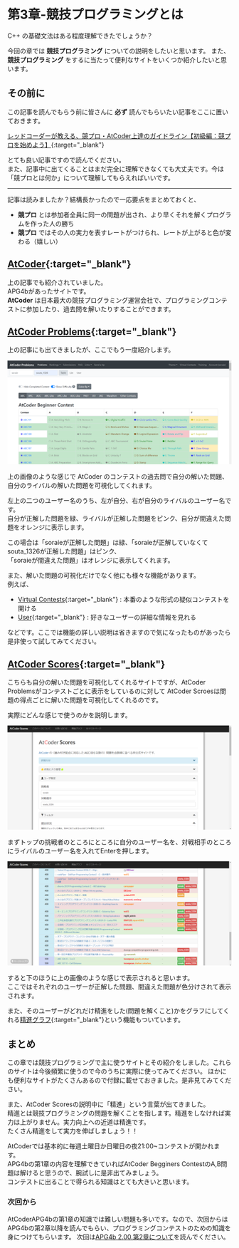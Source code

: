 # 第3章-競技プログラミングとは

C++ の基礎文法はある程度理解できたでしょうか？

今回の章では **競技プログラミング** についての説明をしたいと思います。
また、**競技プログラミング** をするに当たって便利なサイトをいくつか紹介したいと思います。

## その前に

この記事を読んでもらう前に皆さんに **必ず** 読んでもらいたい記事をここに置いておきます。

[レッドコーダーが教える、競プロ・AtCoder上達のガイドライン【初級編：競プロを始めよう】](https://qiita.com/e869120/items/f1c6f98364d1443148b3){:target="_blank"}

とても良い記事ですので読んでください。  
また、記事中に出てくることはまだ完全に理解できなくても大丈夫です。今は「競プロとは何か」について理解してもらえればいいです。

---

記事は読みましたか？結構長かったので一応要点をまとめておくと、

- **競プロ** とは参加者全員に同一の問題が出され、より早くそれを解くプログラムを作った人の勝ち
- **競プロ** ではその人の実力を表すレートがつけられ、レートが上がると色が変わる（嬉しい）

## [AtCoder](https://atcoder.jp){:target="_blank"}

上の記事でも紹介されていました。  
APG4bがあったサイトです。  
**AtCoder** は日本最大の競技プログラミング運営会社で、プログラミングコンテストに参加したり、過去問を解いたりすることができます。

## [AtCoder Problems](https://kenkoooo.com/atcoder#/table/){:target="_blank"}

上の記事にも出てきましたが、ここでもう一度紹介します。

![atcoder problems img](AtCoder-Problems.png)

上の画像のような感じで AtCoder のコンテストの過去問で自分の解いた問題、自分のライバルの解いた問題を可視化してくれます。

左上の二つのユーザー名のうち、左が自分、右が自分のライバルのユーザー名です。  
自分が正解した問題を緑、ライバルが正解した問題をピンク、自分が間違えた問題をオレンジに表示します。

この場合は「soraieが正解した問題」は緑、「soraieが正解していなくてsouta_1326が正解した問題」はピンク、  
「soraieが間違えた問題」はオレンジに表示してくれます。

また、解いた問題の可視化だけでなく他にも様々な機能があります。  
例えば、

- [Virtual Contests](https://kenkoooo.com/atcoder#/contest/recent){:target="_blank"} : 本番のような形式の疑似コンテストを開ける
- [User](https://kenkoooo.com/atcoder#/user/tourist){:target="_blank"} : 好きなユーザーの詳細な情報を見れる

などです。ここでは機能の詳しい説明は省きますので気になったものがあったら是非使って試してみてください。

## [AtCoder Scores](https://atcoder-scores.herokuapp.com/){:target="_blank"}

こちらも自分の解いた問題を可視化してくれるサイトですが、AtCoder Problemsがコンテストごとに表示をしているのに対して
AtCoder Scroesは問題の得点ごとに解いた問題を可視化してくれるのです。

実際にどんな感じで使うのかを説明します。

![atcoder scores 1 img](AtCoder-Socres1.png)

まずトップの挑戦者のところにところに自分のユーザー名を、対戦相手のところにライバルのユーザー名を入れてEnterを押します。

![atcoder scores 2 img](AtCoder-Scores2.png)

すると下のほうに上の画像のような感じで表示されると思います。  
ここではそれぞれのユーザーが正解した問題、間違えた問題が色分けされて表示されます。

また、そのユーザーがどれだけ精進をした(問題を解くこと)かをグラフにしてくれる[精進グラフ](https://atcoder-scores.herokuapp.com/graph){:target="_blank"}という機能もついています。

## まとめ

この章では競技プログラミングで主に使うサイトとその紹介をしました。これらのサイトは今後頻繁に使うので今のうちに実際に使ってみてください。
ほかにも便利なサイトがたくさんあるので付録に載せておきました。是非見てみてください。

また、AtCoder Scoresの説明中に「精進」という言葉が出てきました。  
精進とは競技プログラミングの問題を解くことを指します。精進をしなければ実力は上がりません。実力向上への近道は精進です。  
たくさん精進をして実力を伸ばしましょう！！

AtCoderでは基本的に毎週土曜日か日曜日の夜21:00~コンテストが開かれます。  
APG4bの第1章の内容を理解できていればAtCoder Begginers ContestのA,B問題は解けると思うので、腕試しに是非出てみましょう。  
コンテストに出ることで得られる知識はとても大きいと思います。

### 次回から

AtCoderAPG4bの第1章の知識では難しい問題も多いです。なので、次回からはAPG4bの第2章以降を読んでもらい、プログラミングコンテストのための知識を
身につけてもらいます。
次回は[APG4b 2.00.第2章について](../../APG4b/2-0/index.md)を読んでください。
